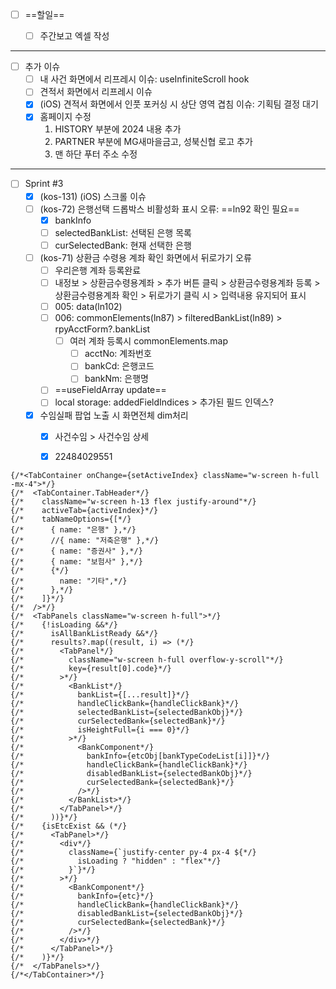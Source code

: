 - [ ] ==할일==
	- [ ] 주간보고 엑셀 작성


***


- [ ] 추가 이슈
	- [ ] 내 사건 화면에서 리프레시 이슈: useInfiniteScroll hook
	- [ ] 견적서 화면에서 리프레시 이슈
	- [x] (iOS) 견적서 화면에서 인풋 포커싱 시 상단 영역 겹침 이슈: 기획팀 결정 대기
	- [x] 홈페이지 수정
		1. HISTORY 부분에 2024 내용 추가
		2. PARTNER 부분에 MG새마을금고, 성북신협 로고 추가
		3. 맨 하단 푸터 주소 수정


***


- [ ] Sprint #3
	- [x] (kos-131) (iOS) 스크롤 이슈
	- [ ] (kos-72) 은행선택 드롭박스 비활성화 표시 오류: ==ln92 확인 필요==
		- [x] bankInfo
		- [ ] selectedBankList: 선택된 은행 목록
		- [ ] curSelectedBank: 현재 선택한 은행
	- [ ] (kos-71) 상환금 수령용 계좌 확인 화면에서 뒤로가기 오류
		- [ ] 우리은행 계좌 등록완료
		- [ ] 내정보 > 상환금수령용계좌 > 추가 버튼 클릭 > 상환금수령용계좌 등록 > 상환금수령용계좌 확인 > 뒤로가기 클릭 시 > 입력내용 유지되어 표시
		- [ ] 005: data(ln102)
		- [ ] 006: commonElements(ln87) > filteredBankList(ln89) > rpyAcctForm?.bankList
			- [ ] 여러 계좌 등록시 commonElements.map
				- [ ] acctNo: 계좌번호
				- [ ] bankCd: 은행코드
				- [ ] bankNm: 은행명
		- [ ] ==useFieldArray update==
		- [ ] local storage: addedFieldIndices > 추가된 필드 인덱스?
	- [x] 수임실패 팝업 노출 시 화면전체 dim처리
		- [x] 사건수임 > 사건수임 상세
		- [x] 22484029551


```tsx
{/*<TabContainer onChange={setActiveIndex} className="w-screen h-full -mx-4">*/}  
{/*  <TabContainer.TabHeader*/}  
{/*    className="w-screen h-13 flex justify-around"*/}  
{/*    activeTab={activeIndex}*/}  
{/*    tabNameOptions={[*/}  
{/*      { name: "은행" },*/}  
{/*      //{ name: "저축은행" },*/}  
{/*      { name: "증권사" },*/}  
{/*      { name: "보험사" },*/}  
{/*      {*/}  
{/*        name: "기타",*/}  
{/*      },*/}  
{/*    ]}*/}  
{/*  />*/}  
{/*  <TabPanels className="w-screen h-full">*/}  
{/*    {!isLoading &&*/}  
{/*      isAllBankListReady &&*/}  
{/*      results?.map((result, i) => (*/}  
{/*        <TabPanel*/}  
{/*          className="w-screen h-full overflow-y-scroll"*/}  
{/*          key={result[0].code}*/}  
{/*        >*/}  
{/*          <BankList*/}  
{/*            bankList={[...result]}*/}  
{/*            handleClickBank={handleClickBank}*/}  
{/*            selectedBankList={selectedBankObj}*/}  
{/*            curSelectedBank={selectedBank}*/}  
{/*            isHeightFull={i === 0}*/}  
{/*          >*/}  
{/*            <BankComponent*/}  
{/*              bankInfo={etcObj[bankTypeCodeList[i]]}*/}  
{/*              handleClickBank={handleClickBank}*/}  
{/*              disabledBankList={selectedBankObj}*/}  
{/*              curSelectedBank={selectedBank}*/}  
{/*            />*/}  
{/*          </BankList>*/}  
{/*        </TabPanel>*/}  
{/*      ))}*/}  
{/*    {isEtcExist && (*/}  
{/*      <TabPanel>*/}  
{/*        <div*/}  
{/*          className={`justify-center py-4 px-4 ${*/}  
{/*            isLoading ? "hidden" : "flex"*/}  
{/*          }`}*/}  
{/*        >*/}  
{/*          <BankComponent*/}  
{/*            bankInfo={etc}*/}  
{/*            handleClickBank={handleClickBank}*/}  
{/*            disabledBankList={selectedBankObj}*/}  
{/*            curSelectedBank={selectedBank}*/}  
{/*          />*/}  
{/*        </div>*/}  
{/*      </TabPanel>*/}  
{/*    )}*/}  
{/*  </TabPanels>*/}  
{/*</TabContainer>*/}
```